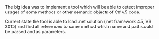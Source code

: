 The big idea was to implement a tool which will be able to detect improper usages of some methods or other semantic objects of C# v.5 code. 

Current state the tool is able to load .net solution (.net framework 4.5, VS 2015) and find all references to some method which name and path could be passed and as parameters.